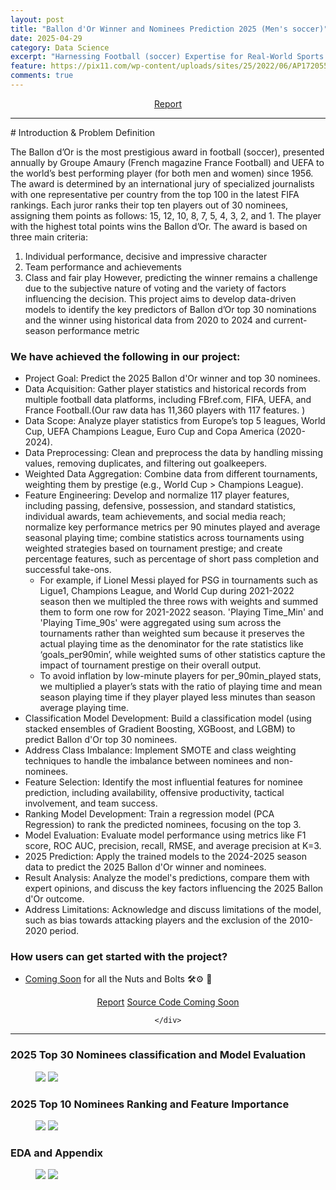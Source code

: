 ```yaml
---
layout: post
title: "Ballon d'Or Winner and Nominees Prediction 2025 (Men's soccer)"
date: 2025-04-29
category: Data Science
excerpt: "Harnessing Football (soccer) Expertise for Real-World Sports Analytics: Feature Engineering and Advanced Data Analytics for Classification and Ranking.<b> Python, Machine Learning, Classificaiton, Regression, FBref, SoccerData</b>"
feature: https://pix11.com/wp-content/uploads/sites/25/2022/06/AP17205521082947.jpg?w=1280
comments: true
---
```


<center>
    <div class="btn-group">
        <a href="https://drive.google.com/file/d/1hIIgI8ske6UuFZBjNoI5OnT4obP1KqtY/view" class="btn btn-success"> Report</a>
    </div>
</center>
<hr>
# Introduction & Problem Definition

The Ballon d’Or is the most prestigious award in football (soccer), presented annually by Groupe Amaury (French magazine
France Football) and UEFA to the world’s best performing player (for both men and women) since 1956. The award is
determined by an international jury of specialized journalists with one representative per country from the top 100 in the
latest FIFA rankings. Each juror ranks their top ten players out of 30 nominees, assigning them points as follows: 15, 12,
10, 8, 7, 5, 4, 3, 2, and 1. The player with the highest total points wins the Ballon d’Or. The award is based on three main
criteria:

1. Individual performance, decisive and impressive character
2. Team performance and achievements
3. Class and fair play
   However, predicting the winner remains a challenge due to the subjective nature of voting and the variety of factors
   influencing the decision. This project aims to develop data-driven models to identify the key predictors of Ballon d’Or top
   30 nominations and the winner using historical data from 2020 to 2024 and current-season performance metric

### We have achieved the following in our project:

- Project Goal: Predict the 2025 Ballon d'Or winner and top 30 nominees.
- Data Acquisition: Gather player statistics and historical records from multiple football data platforms, including FBref.com, FIFA, UEFA, and France Football.(Our raw data has 11,360 players with 117 features. )
- Data Scope: Analyze player statistics from Europe’s top 5 leagues, World Cup, UEFA Champions League, Euro Cup and Copa America (2020-2024).
- Data Preprocessing: Clean and preprocess the data by handling missing values, removing duplicates, and filtering out goalkeepers.
- Weighted Data Aggregation: Combine data from different tournaments, weighting them by prestige (e.g., World Cup > Champions League).
- Feature Engineering: Develop and normalize 117 player features, including passing, defensive, possession, and standard statistics, individual awards, team achievements, and social media reach; normalize key performance metrics per 90 minutes played and average seasonal playing time; combine statistics across tournaments using weighted strategies based on tournament prestige; and create percentage features, such as percentage of short pass completion and successful take-ons.
  - For example, if Lionel Messi played for PSG in tournaments such as Ligue1, Champions League, and World Cup during 2021-2022 season then we multipled the three rows with weights and summed them to form one row for 2021-2022 season. 'Playing Time_Min' and 'Playing Time_90s' were aggregated using sum across the tournaments rather than weighted sum because it preserves the actual playing time as the denominator for the rate statistics like ‘goals_per90min’, while weighted sums of other statistics capture the impact of tournament prestige on their overall output.
  - To avoid inflation by low-minute players for per_90min_played stats, we multiplied a player’s stats with the ratio of playing time and mean season playing time if they player played less minutes than season average playing time.
- Classification Model Development: Build a classification model (using stacked ensembles of Gradient Boosting, XGBoost, and LGBM) to predict Ballon d'Or top 30 nominees.
- Address Class Imbalance: Implement SMOTE and class weighting techniques to handle the imbalance between nominees and non-nominees.
- Feature Selection: Identify the most influential features for nominee prediction, including availability, offensive productivity, tactical involvement, and team success.
- Ranking Model Development: Train a regression model (PCA Regression) to rank the predicted nominees, focusing on the top 3.
- Model Evaluation: Evaluate model performance using metrics like F1 score, ROC AUC, precision, recall, RMSE, and average precision at K=3.
- 2025 Prediction: Apply the trained models to the 2024-2025 season data to predict the 2025 Ballon d'Or winner and nominees.
- Result Analysis: Analyze the model's predictions, compare them with expert opinions, and discuss the key factors influencing the 2025 Ballon d'Or outcome.
- Address Limitations: Acknowledge and discuss limitations of the model, such as bias towards attacking players and the exclusion of the 2010-2020 period.

### How users can get started with the project?

- [Coming Soon](https://github.com/gurungkshitij/Ballon_dor_award) for all the Nuts and Bolts 🛠️⚙️ 🚀

<center>
    <div class="btn-group">
        <a href="https://drive.google.com/file/d/1hIIgI8ske6UuFZBjNoI5OnT4obP1KqtY/view" class="btn btn-success">Report</a>
        <a href="https://github.com/gurungkshitij/Ballon_dor_award" class="btn btn-success">Source Code Coming Soon</a>

    </div>

</center>
<hr>

### 2025 Top 30 Nominees classification and Model Evaluation

<figure class="half">
    <a href='/assets/img/ballondor/2025top30.png'><img src='/assets/img/ballondor/2025top30.png'></a>
    <a href='/assets/img/ballondor/top30modelcomp.png'><img src='/assets/img/ballondor/top30modelcomp.png'></a>
</figure>

### 2025 Top 10 Nominees Ranking and Feature Importance

<figure class="full">
    <a href='/assets/img/ballondor/2025top10.png'><img src='/assets/img/ballondor/2025top10.png'></a>
    <a href='/assets/img/ballondor/Ballondfeatureimp.png'><img src='/assets/img/ballondor/Ballondfeatureimp.png'></a>

</figure>

### EDA and Appendix

<figure class="half">
    <a href='/assets/img//ballondor/EDA.png'><img src='/assets/img//ballondor/EDA.png'></a>
    <a href='/assets/img//ballondor/Appendixballon.png'><img src='/assets/img//ballondor/Appendixballon.png'></a>
</figure>
